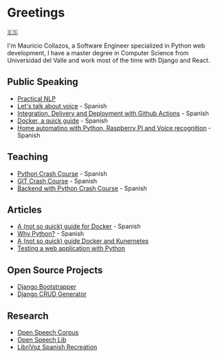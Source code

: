 # Greetings

[🇪🇸](README-es.md)

I'm Mauricio Collazos, a Software Engineer specialized in Python web development, I have a master degree in Computer Science from Universidad del Valle and work most of the time with Django and React.

## Public Speaking

- [Practical NLP](https://ma0c.github.io/practical_nlp)
- [Let's talk about voice](https://contraslash.github.io/hablemos-de-voz/#/) - Spanish
- [Integration, Delivery and Deployment with Github Actions](https://contraslash.github.io/ci-cd-github-actions/#1) - Spanish
- [Docker, a quick guide](https://contraslash.github.io/una-guia-rapida-de-docker/#1) - Spanish
- [Home automatino with Python, Raspberry PI and Voice recognition](https://contraslash.github.io/automatizacion-hogar-raspberry-python/#1) - Spanish

## Teaching

- [Python Crash Course](http://curso-rapido-python.contraslash.com.s3-website-us-east-1.amazonaws.com/) - Spanish
- [GIT Crash Course](http://curso-rapido-git.contraslash.com.s3-website-us-east-1.amazonaws.com/) - Spanish
- [Backend with Python Crash Course](http://curso-rapido-python.contraslash.com.s3-website-us-east-1.amazonaws.com/) - Spanish

## Articles

- [A (not so quick) guide for Docker](https://medium.com/contraslashsas/una-gu%C3%ADa-no-tan-r%C3%A1pida-de-docker-2fab9243762a) - Spanish
- [Why Python?](https://medium.com/contraslashsas/por-qu%C3%A9-python-fbf1ba7533f) - Spanish
- [A (not so quick) guide Docker and Kunernetes ](https://medium.com/ingenier%C3%ADa-en-tranqui-finanzas/una-gu%C3%ADa-no-tan-r%C3%A1pida-de-docker-y-kubernetes-933f5b6709df)
- [Testing a web application with Python](https://medium.com/contraslashsas/probando-una-aplicaci%C3%B3n-web-en-python-parte-0-9273f5a25938)

## Open Source Projects
- [Django Bootstrapper](https://github.com/contraslash/django-bootstrapper)
- [Django CRUD Generator](https://github.com/contraslash/django-crud-generator)

## Research
- [Open Speech Corpus](https://github.com/open-speech-org/openspeechcorpus.com)
- [Open Speech Lib](https://github.com/open-speech-org/openspeechlib)
- [LibriVoz Spanish Recreation](https://github.com/open-speech-org/librivox-spanish-recreation)

